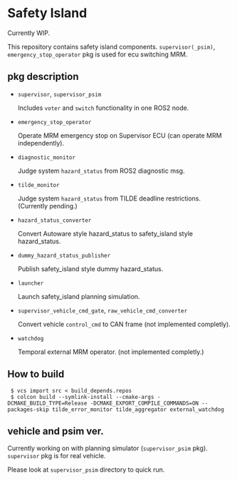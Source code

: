 # Safety Island
Currently WIP.

This repository contains safety island components. `supervisor(_psim)`, `emergency_stop_operator` pkg is used for ecu switching MRM.

## pkg description
- `supervisor`, `supervisor_psim`

  Includes `voter` and `switch` functionality in one ROS2 node.

- `emergency_stop_operator`

  Operate MRM emergency stop on Supervisor ECU (can operate MRM independently).

- `diagnostic_monitor`

  Judge system `hazard_status` from ROS2 diagnostic msg.

- `tilde_monitor`

  Judge system `hazard_status` from TILDE deadline restrictions. (Currently pending.)

- `hazard_status_converter`

  Convert Autoware style hazard_status to safety_island style hazard_status.

- `dummy_hazard_status_publisher`

  Publish safety_island style dummy hazard_status.

- `launcher`

  Launch safety_island planning simulation.

- `supervisor_vehicle_cmd_gate`, `raw_vehicle_cmd_converter`

  Convert vehicle `control_cmd` to CAN frame (not implemented completly).

- `watchdog`

  Temporal external MRM operator. (not implemented completly.)


## How to build
  ```
   $ vcs import src < build_depends.repos
   $ colcon build --symlink-install --cmake-args -DCMAKE_BUILD_TYPE=Release -DCMAKE_EXPORT_COMPILE_COMMANDS=ON --packages-skip tilde_error_monitor tilde_aggregator external_watchdog
  ```

## vehicle and psim ver.
Currently working on with planning simulator (`supervisor_psim` pkg). `supervisor` pkg is for real vehicle.

Please look at `supervisor_psim` directory to quick run.
